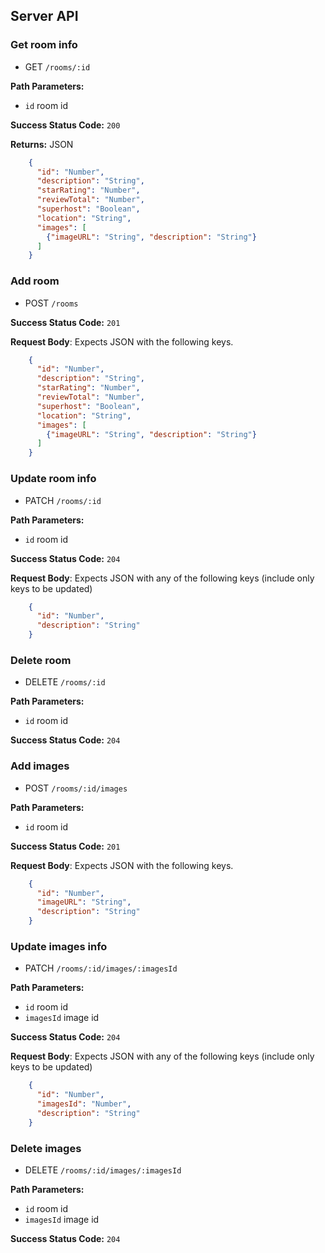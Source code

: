 ## Server API

### Get room info
  * GET `/rooms/:id`

**Path Parameters:**
  * `id` room id

**Success Status Code:** `200`

**Returns:** JSON

```json
    {
      "id": "Number",
      "description": "String",
      "starRating": "Number",
      "reviewTotal": "Number",
      "superhost": "Boolean",
      "location": "String",
      "images": [
        {"imageURL": "String", "description": "String"}
      ]
    }
```

### Add room
  * POST `/rooms`

**Success Status Code:** `201`

**Request Body**: Expects JSON with the following keys.

```json
    {
      "id": "Number",
      "description": "String",
      "starRating": "Number",
      "reviewTotal": "Number",
      "superhost": "Boolean",
      "location": "String",
      "images": [
        {"imageURL": "String", "description": "String"}
      ]
    }
```


### Update room info
  * PATCH `/rooms/:id`

**Path Parameters:**
  * `id` room id

**Success Status Code:** `204`

**Request Body**: Expects JSON with any of the following keys (include only keys to be updated)

```json
    {
      "id": "Number",
      "description": "String"
    }
```

### Delete room
  * DELETE `/rooms/:id`

**Path Parameters:**
  * `id` room id

**Success Status Code:** `204`



### Add images
  * POST `/rooms/:id/images`

**Path Parameters:**
  * `id` room id

**Success Status Code:** `201`

**Request Body**: Expects JSON with the following keys.

```json
    {
      "id": "Number",
      "imageURL": "String",
      "description": "String"
    }
```


### Update images info
  * PATCH `/rooms/:id/images/:imagesId`

**Path Parameters:**
  * `id` room id
  * `imagesId` image id

**Success Status Code:** `204`

**Request Body**: Expects JSON with any of the following keys (include only keys to be updated)

```json
    {
      "id": "Number",
      "imagesId": "Number",
      "description": "String"
    }
```

### Delete images
  * DELETE `/rooms/:id/images/:imagesId`

**Path Parameters:**
  * `id` room id
  * `imagesId` image id

**Success Status Code:** `204`

